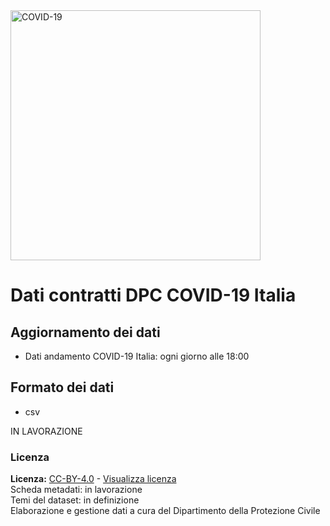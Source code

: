 <img src="http://opendatadpc.maps.arcgis.com/sharing/rest/content/items/5c8ef7516b5b4bb19f61037b4cd69015/data" alt="COVID-19" data-canonical-src="http://opendatadpc.maps.arcgis.com/sharing/rest/content/items/5c8ef7516b5b4bb19f61037b4cd69015/data" width="400" />

# Dati contratti DPC COVID-19 Italia

## Aggiornamento dei dati

- Dati andamento COVID-19 Italia: ogni giorno alle 18:00

## Formato dei dati

- csv

IN LAVORAZIONE

### Licenza
**Licenza:** [CC-BY-4.0](https://creativecommons.org/licenses/by/4.0/deed.it) - [Visualizza licenza](https://github.com/pcm-dpc/COVID-19/blob/master/LICENSE)<br>
Scheda metadati: in lavorazione<br>
Temi del dataset: in definizione<br>
Elaborazione e gestione dati a cura del Dipartimento della Protezione Civile